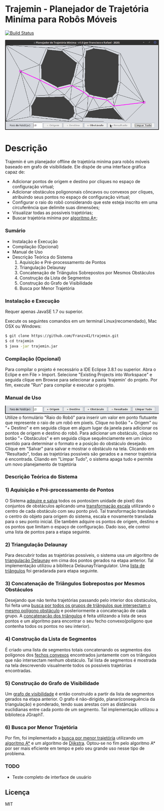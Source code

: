 # Trajemin - Planejador de Trajetória Miníma para Robôs Móveis

[![Build Status](https://travis-ci.org/joemccann/dillinger.svg?branch=master)](https://travis-ci.org/joemccann/dillinger)

![Trajemin](https://raw.githubusercontent.com/Franzx41/trajemin/master/img/trajemin_img.png)

# Descrição
Trajemin é um planejador offline de trajetória miníma para robôs móveis baseado em grafo de visibilidade. Ele dispõe de uma interface gráfica capaz de: 
- Adicionar pontos de origem e destino por cliques no espaço de configuração virtual;
- Adicionar obstáculos poligononais côncavos ou convexos por cliques, atribuindo seus pontos no espaço de configuração virtual;
- Configurar o raio do robô considerando que este esteja inscrito em uma circuferência que delimite suas dimensões;
- Visualizar todas as possíveis trajetórias;
- Buscar trajetória mínima por [algoritmo A*](https://en.wikipedia.org/wiki/A*_search_algorithm);

### Sumário

  - Instalação e Execução
  - Compilação (Opcional)
  - Manual de Uso
  - Descrição Teórica do Sistema
    1) Aquisição e Pré-processamento de Pontos
    2) Triangulação Delaunay
    2) Concatenação de Triângulos Sobrepostos por Mesmos Obstáculos
    3) Construção da Lista de Segmentos
    4) Construção do Grafo de Visibilidade
    5) Busca por Menor Trajetória

### Instalação e Execução

Requer apenas JavaSE 1.7 ou superior.

Execute os seguintes comandos em um terminal Linux(recomendado), Mac OSX ou Windows:

```sh
$ git clone https://github.com/Franzx41/trajemin.git
$ cd trajemin
$ java -jar trajemin.jar
```

### Compilação (Opcional)

Para compilar o projeto é necessário a IDE Eclipse 3.8.1 ou superior.
Abra o Eclipe e em File > Import. Selecione "Existing Projects into Workspace" e seguida clique em Browse para selecionar a pasta 'trajemin' do projeto. Por fim, execute "Run" para compilar e executar o projeto.

### Manual de Uso
![Opções](https://raw.githubusercontent.com/Franzx41/trajemin/master/img/trajemin_bts.png)
Utilize o formulário "Raio do Robô" para inserir um valor em ponto flutuante que represente o raio de um robô em pixels. 
Clique no botão "+ Origem" ou "+ Destino" e em seguida clique em algum lugar da janela para adicionar os pontos de origem e destino do robô.
Para adicionar um obstáculo, clique no botão "+ Obstáculos" e em seguida clique sequênciamente em um único sentido para determinar o formato e a posição do obstáculo desejado. Clique em "Salvar" para salvar e mostrar o obstáculo na tela.
Clicando em "Resultado", todas as trajetórias possíveis são gerados e a menor trajetória é encontrada.
Cliando em "Limpar Tudo", o sistema apaga tudo e permite um novo planejamento de trajetória
### Descrição Teórica do Sistema

### 1) Aquisição e Pré-processamento de Pontos
O Sistema [adquire e salva](https://github.com/Franzx41/trajemin/blob/ee22b862ca2c79125f744121b46a3549a8d06651/src/com/robotica/Main.java#L215) todos os pontos(em unidade de pixel) dos conjuntos de obstáculos aplicando uma [transformação escala](https://github.com/Franzx41/trajemin/blob/ee22b862ca2c79125f744121b46a3549a8d06651/src/com/robotica/Poligono.java#L26) utilizando o centro de cada obstáculo com seu ponto pivô. Tal transformação translada o centro do objeto para origem do sistema, escala e novamente translada para o seu ponto inicial.
Ele também adquire os pontos de origem, destino e os pontos que limitam o espaço de configuração. Dado isso, ele controi uma lista de pontos para a etapa seguinte. 
### 2) Triangulação Delaunay
Para descubrir todas as trajetórias possíveis, o sistema usa um algoritmo de [triangulação Delaunay](https://github.com/Franzx41/trajemin/blob/ee22b862ca2c79125f744121b46a3549a8d06651/src/com/robotica/Main.java#L240) em cima dos pontos gerados na etapa anterior. Tal implementação utilizou a bibliteca DelaunayTriangulator. 
Uma [lista de triângulos](https://github.com/Franzx41/trajemin/blob/ee22b862ca2c79125f744121b46a3549a8d06651/src/com/robotica/Main.java#L245) foi geradarada para etapa seguinte.
### 3) Concatenação de Triângulos Sobrepostos por Mesmos Obstáculos
Desejando que não tenha trajetórias passando pelo interior dos obstáculos, foi feita uma [busca por todos os grupos de triângulos que intersectam o mesmo polígono obstáculo](https://github.com/Franzx41/trajemin/blob/ee22b862ca2c79125f744121b46a3549a8d06651/src/com/robotica/Main.java#L255) e posteriormente a concatenação de cada grupo. A [concatenação dos triângulos](https://github.com/Franzx41/trajemin/blob/ee22b862ca2c79125f744121b46a3549a8d06651/src/com/robotica/Main.java#L272) é feita utilizando a lista de seus pontos e um algoritmo para encontrar o seu fecho convexo(polígono que contenha todos os pontos no seu interior).
### 4) Construção da Lista de Segmentos
É criado uma lista de segmentos totais concatenando os segmentos dos polígonos dos [fechos convexos](https://github.com/Franzx41/trajemin/blob/ee22b862ca2c79125f744121b46a3549a8d06651/src/com/robotica/Main.java#L268) encontrados juntamente com os triângulos que não intersectam nenhum obstáculo. Tal lista de segmentos é mostrada na tela descrevendo visualmente todos os possíveis trajetórias encontradas.
### 5) Construção do Grafo de Visibilidade
Um [grafo de visibilidade](https://github.com/Franzx41/trajemin/blob/ee22b862ca2c79125f744121b46a3549a8d06651/src/com/robotica/Main.java#L281) é então construido a partir da lista de segmentos gerados na etapa anterior. O grafo é não-dirigido, planar(conseguência da triangulação) e ponderado, tendo suas arestas com as distâncias euclidianas entre cada ponto de um segmento. Tal implementação utilizou a biblioteca JGraphT.
### 6) Busca por Menor Trajetória
Por fim, foi implementado a [busca por menor trajetória](https://github.com/Franzx41/trajemin/blob/ee22b862ca2c79125f744121b46a3549a8d06651/src/com/robotica/Main.java#L291) utilizando um [algoritmo A*](https://en.wikipedia.org/wiki/A*_search_algorithm) e um algoritmo de [Dijkstra](https://en.wikipedia.org/wiki/Dijkstra%27s_algorithm). Optou-se no fim pelo algoritmo A* por ser mais eficiente em tempo e pelo seu grande uso nesse tipo de problema. 

### TODO

 - Teste completo de interface de usuário

Licença
----

MIT
